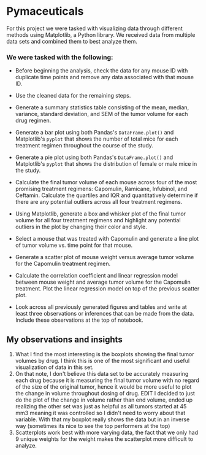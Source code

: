 # Pymaceuticals

For this project we were tasked with visualizing data through different methods using Matplotlib, a Python library. We received data from multiple data sets and combined them to best analyze them. 

### We were tasked with the following:

* Before beginning the analysis, check the data for any mouse ID with duplicate time points and remove any data associated with that mouse ID.

* Use the cleaned data for the remaining steps.

* Generate a summary statistics table consisting of the mean, median, variance, standard deviation, and SEM of the tumor volume for each drug regimen.

* Generate a bar plot using both Pandas's `DataFrame.plot()` and Matplotlib's `pyplot` that shows  the number of total mice for each treatment regimen throughout the course of the study.

* Generate a pie plot using both Pandas's `DataFrame.plot()` and Matplotlib's `pyplot` that shows the distribution of female or male mice in the study.

* Calculate the final tumor volume of each mouse across four of the most promising treatment regimens: Capomulin, Ramicane, Infubinol, and Ceftamin. Calculate the quartiles and IQR and quantitatively determine if there are any potential outliers across all four treatment regimens.

* Using Matplotlib, generate a box and whisker plot of the final tumor volume for all four treatment regimens and highlight any potential outliers in the plot by changing their color and style.

* Select a mouse that was treated with Capomulin and generate a line plot of tumor volume vs. time point for that mouse.

* Generate a scatter plot of mouse weight versus average tumor volume for the Capomulin treatment regimen.

* Calculate the correlation coefficient and linear regression model between mouse weight and average tumor volume for the Capomulin treatment. Plot the linear regression model on top of the previous scatter plot.

* Look across all previously generated figures and tables and write at least three observations or inferences that can be made from the data. Include these observations at the top of notebook.



## My observations and insights
1. What I find the most interesting is the boxplots showing the final tumor volumes by drug. I think this is one of the most significant and useful visualization of data in this set.
2. On that note, I don't believe this data set to be accurately measuring each drug because it is measuring the final tumor volume with no regard of the size of the original tumor, hence it would be more useful to plot the change in volume throughout dosing of drug. EDIT I decided to just do the plot of the change in volume rather than end volume, ended up realizing the other set was just as helpful as all tumors started at 45 mm3 meaning it was controlled so I didn't need to worry about that variable. With that my boxplot really shows the data but in an inverse way (sometimes its nice to see the top performers at the top)
3. Scatterplots work best with more varying data, the fact that we only had 9 unique weights for the weight makes the scatterplot more difficult to analyze.